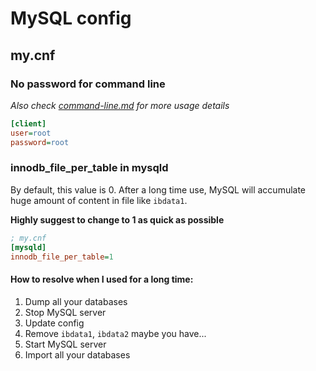 # MySQL config

## my.cnf

### No password for command line

_Also check [command-line.md](command-line.md) for more usage details_

```ini
[client]
user=root
password=root
```

### innodb_file_per_table in mysqld

By default, this value is 0. After a long time use, MySQL will accumulate huge amount of content in file like `ibdata1`.

**Highly suggest to change to 1 as quick as possible**

```ini
; my.cnf
[mysqld]
innodb_file_per_table=1
```

#### How to resolve when I used for a long time:

1. Dump all your databases
2. Stop MySQL server
3. Update config
4. Remove `ibdata1`, `ibdata2` maybe you have...
5. Start MySQL server
6. Import all your databases





































<fin>
